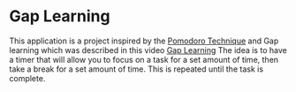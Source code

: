 # Gap Learning

This application is a project inspired by the [Pomodoro Technique](https://en.wikipedia.org/wiki/Pomodoro_Technique) and Gap learning which was described in this video [Gap Learning](https://www.youtube.com/watch?v=yKMvJiQldMQ)
The idea is to have a timer that will allow you to focus on a task for a set amount of time, then take a break for a set amount of time.
This is repeated until the task is complete.
